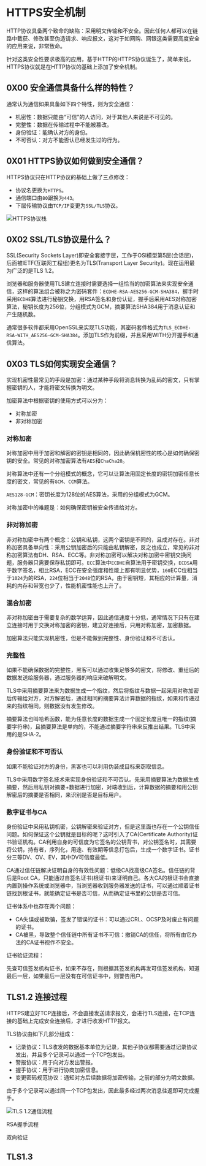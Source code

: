# HTTPS安全机制

HTTP协议具备两个致命的缺陷：采用明文传输和不安全。因此任何人都可以在链路中截获、修改甚至伪造请求、响应报文，这对于如网购、网银这类需要高度安全的应用来说，非常致命。

针对这类安全性要求极高的应用，基于HTTP的HTTPS协议诞生了，简单来说，HTTPS协议就是在HTTP协议的基础上添加了安全机制。

## 0X00 安全通信具备什么样的特性？

通常认为通信如果具备如下四个特性，则为安全通信：

- 机密性：数据只能由“可信”的人访问，对于其他人来说是不可见的。
- 完整性：数据在传输过程中不能被篡改。
- 身份验证：能确认对方的身份。
- 不可否认：对方不能否认已经发生过的行为。

## 0X01 HTTPS协议如何做到安全通信？

HTTPS协议只在HTTP协议的基础上做了三点修改：

- 协议名更换为`HTTPS`。
- 通信端口由`80`跟换为`443`。
- 下层传输协议由`TCP/IP`变更为`SSL/TLS`协议。

![HTTPS协议栈]()

## 0X02 SSL/TLS协议是什么？

SSL(Security Sockets Layer)即安全套接字层，工作于OSI模型第5层(会话层)，后面被IETF(互联网工程组)更名为TLS(Transport Layer Security)。现在运用最为广泛的是TLS 1.2。

浏览器和服务器使用TLS建立连接时需要选择一组恰当的加密算法来实现安全通信，这样的算法组合被称之为密码套件：`ECDHE-RSA-AES256-GCM-SHA384`，握手时采用`ECDHE`算法进行秘钥交换，用RSA签名和身份认证，握手后采用AES对称加密算法，秘钥长度为256位，分组模式为GCM，摘要算法SHA384用于消息认证和产生随机数。

通常很多软件都采用OpenSSL来实现TLS功能，其密码套件格式为`TLS_ECDHE-RSA-WITH_AES256-GCM-SHA384`。添加TLS作为前缀，并且采用WITH分开握手和通信算法。

## 0X03 TLS如何实现安全通信？

实现机密性最常见的手段是加密：通过某种手段将消息转换为乱码的密文，只有掌握密钥的人，才能将密文转换为明文。

加密算法中根据密钥的使用方式可以分为：

- 对称加密
- 非对称加密

### 对称加密

对称加密中用于加密和解密的密钥是相同的，因此确保机密性的核心是如何确保密钥的安全。常见的对称加密算法有`AES`和`ChaCha20`。

对称算法中还有一个分组模式的概念，它可以让算法用固定长度的密钥加密任意长度的密文，常见的有`GCM`、`CCM`算法。

`AES128-GCM`：密钥长度为128位的AES算法，采用的分组模式为GCM。

对称加密中的难题是：如何确保密钥被安全传递给对方。

### 非对称加密

非对称加密中有两个概念：公钥和私钥，这两个密钥是不同的，且成对存在。非对称加密具备单向性：采用公钥加密后的只能由私钥解密，反之也成立，常见的非对称加密算法有DH、RSA、ECC等。非对称加密可以解决对称加密中密钥交换问题，服务器只需要保存私钥即可。`ECC`算法中`ECDHE`自算法用于密钥交换，`ECDSA`用于数字签名，相比RSA，ECC在安全强度和性能上都有明显优势，`160`ECC位相当于`1024`为的RSA，`224`位相当于`2048`位的RSA，由于密钥短，其相应的计算量，消耗的内存和带宽也少了，性能机密性能也上升了。

### 混合加密

非对称加密由于需要复杂的数学运算，因此通信速度十分低，通常情况下只有在建立连接时用于交换对称加密的密钥，建立好连接后，只用对称加密，加密数据。



加密算法只能实现机密性，但是不能做到完整性、身份验证和不可否认。

### 完整性

如果不能确保数据的完整性，黑客可以通过收集足够多的密文，将修改、重组后的数据发送给服务器，通过服务器的响应来破解明文。

TLS中采用摘要算法来为数据生成一个指纹，然后将指纹与数据一起采用对称加密后传输给对方，对方解密后，通过相同的摘要算法计算数据的指纹，如果和传递过来的指纹相同，则数据没有发生修改。

摘要算法也叫哈希函数，能为任意长度的数据生成一个固定长度且唯一的指纹(摘要字符串)，且摘要算法是单向的，不能通过摘要字符串来反推出结果。TLS中采用的是SHA-2。

### 身份验证和不可否认

如果不能验证对方的身份，黑客也可以利用伪装成目标来窃取信息。

TLS中采用数字签名技术来实现身份验证和不可否认。先采用摘要算法为数据生成摘要，然后用私钥对摘要+数据进行加密，对端收到后，计算数据的摘要和用公钥解密后的摘要是否相同，来识别是否是目标用户。

### 数字证书与CA

身份验证中采用私钥机密，公钥解密来验证对方，但是这里面也存在一个公钥信任问题。如何保证这个公钥就是目标的呢？这时引入了CA(Certificate Authority)证书验证机构。CA利用自身的可信度为它签名的公钥背书，对公钥签名时，其需要将公钥，持有者，序列化，用途、有效期等信息打包后，生成一个数字证书。证书分三等DV、OV、EV，其中DV可信度最低。

CA通过信任链解决证明自身的有效性问题：低级CA找高级CA签名。信任链的背后是Root CA，只能通过自签名证书(根证书)来证明自己。各大CA的根证书会直接内置到操作系统或浏览器中，当浏览器收到服务器发送的证书，可以通过顺着证书链找到根证书，就能确定证书是否可信，从而确定证书里的公钥是否可信。

证书体系中也存在两个问题：

- CA失误或被欺骗，签发了错误的证书：可以通过CRL、OCSP及时废止有问题的证书。
- CA被黑，导致整个信任链中所有证书不可信：撤销CA的信任，将所有由它办法的CA证书视作不安全。

证书验证流程：

先查可信签发机构证书，如果不存在，则根据其签发机构再发可信签发机构，知道最后一层，如果最后一层没有在可信证书中，则警告用户。

## TLS1.2 连接过程

HTTPS建立好TCP连接后，不会直接发送请求报文，会进行TLS连接，在TCP连接的基础上完成安全连接后，才进行收发HTTP报文。

TLS协议由如下几部分组成：

- 记录协议：TLS收发的数据基本单位为记录，其他子协议都需要通过记录协议发出，并且多个记录可以通过一个TCP包发出。
- 警报协议：用于向对方发出警报。
- 握手协议：用于进行协商加密信息。
- 变更密码规范协议：通知对方后续数据将加密传输，之前的部分为明文数据。

由于多个记录可以通过同一个TCP包发出，因此最多经过两次消息往返即可完成握手。

![TLS 1.2通信流程]()

RSA握手流程

双向验证

## TLS1.3

